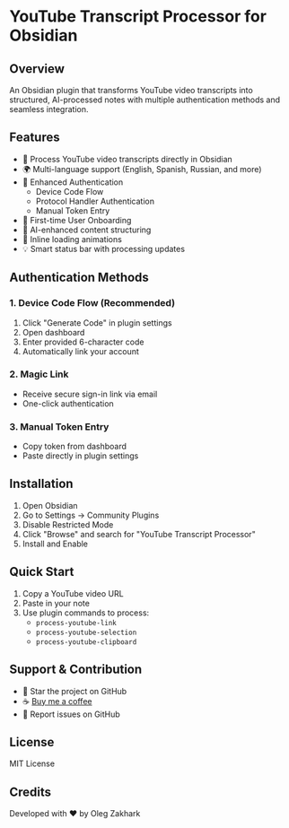 # YouTube Transcript Processor for Obsidian

## Overview

An Obsidian plugin that transforms YouTube video transcripts into structured, AI-processed notes with multiple authentication methods and seamless integration.

## Features

- 🎥 Process YouTube video transcripts directly in Obsidian
- 🌍 Multi-language support (English, Spanish, Russian, and more)
- 🔐 Enhanced Authentication
  * Device Code Flow
  * Protocol Handler Authentication
  * Manual Token Entry
- 🚀 First-time User Onboarding
- 📝 AI-enhanced content structuring
- 🎨 Inline loading animations
- 💡 Smart status bar with processing updates

## Authentication Methods

### 1. Device Code Flow (Recommended)
1. Click "Generate Code" in plugin settings
2. Open dashboard
3. Enter provided 6-character code
4. Automatically link your account

### 2. Magic Link
- Receive secure sign-in link via email
- One-click authentication

### 3. Manual Token Entry
- Copy token from dashboard
- Paste directly in plugin settings

## Installation

1. Open Obsidian
2. Go to Settings → Community Plugins
3. Disable Restricted Mode
4. Click "Browse" and search for "YouTube Transcript Processor"
5. Install and Enable

## Quick Start

1. Copy a YouTube video URL
2. Paste in your note
3. Use plugin commands to process:
   - `process-youtube-link`
   - `process-youtube-selection`
   - `process-youtube-clipboard`

## Support & Contribution

- 🌟 Star the project on GitHub
- ☕ [Buy me a coffee](https://www.buymeacoffee.com/olegzakhark)
- 🐛 Report issues on GitHub

## License

MIT License

## Credits

Developed with ❤️ by Oleg Zakhark